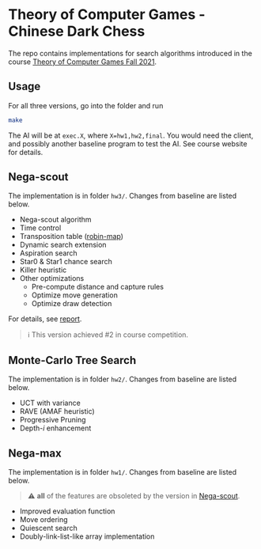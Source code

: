 # Theory of Computer Games - Chinese Dark Chess
The repo contains implementations for search algorithms introduced in the course [Theory of Computer Games Fall 2021](https://homepage.iis.sinica.edu.tw/~tshsu/tcg/2021/).

## Usage
For all three versions, go into the folder and run
```bash
make
```
The AI will be at `exec.X`, where `X=hw1,hw2,final`. You would need the client, and possibly another baseline program to test the AI. See course website for details.

## Nega-scout
The implementation is in folder `hw3/`. Changes from baseline are listed below.
- Nega-scout algorithm
- Time control
- Transposition table ([robin-map](https://github.com/Tessil/robin-map))
- Dynamic search extension
- Aspiration search
- Star0 & Star1 chance search
- Killer heuristic
- Other optimizations
    - Pre-compute distance and capture rules
    - Optimize move generation
    - Optimize draw detection

For details, see [report](hw3/negascout-report.pdf). 
> :information_source: This version achieved #2 in course competition.


## Monte-Carlo Tree Search
The implementation is in folder `hw2/`. Changes from baseline are listed below.
- UCT with variance
- RAVE (AMAF heuristic)
- Progressive Pruning
- Depth-$i$ enhancement

## Nega-max
The implementation is in folder `hw1/`. Changes from baseline are listed below.

> :warning: **all** of the features are obsoleted by the version in [Nega-scout](#nega-scout).


- Improved evaluation function
- Move ordering
- Quiescent search
- Doubly-link-list-like array implementation



